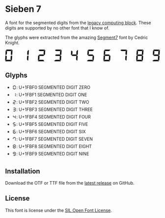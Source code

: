 # Sieben 7
A font for the segmented digits from the [legacy computing block].
These digits are supported by no other font that I know of.

The glyphs were extracted from the amazing [Segment7] font by Cedric Knight.

![A preview of the digits zero to nine using the Sieben 7 font](preview.svg)

## Glyphs
* 🯰: U+1FBF0 SEGMENTED DIGIT ZERO
* 🯱: U+1FBF1 SEGMENTED DIGIT ONE
* 🯲: U+1FBF2 SEGMENTED DIGIT TWO
* 🯳: U+1FBF3 SEGMENTED DIGIT THREE
* 🯴: U+1FBF4 SEGMENTED DIGIT FOUR
* 🯵: U+1FBF5 SEGMENTED DIGIT FIVE
* 🯶: U+1FBF6 SEGMENTED DIGIT SIX
* 🯷: U+1FBF7 SEGMENTED DIGIT SEVEN
* 🯸: U+1FBF8 SEGMENTED DIGIT EIGHT
* 🯹: U+1FBF9 SEGMENTED DIGIT NINE

## Installation
Download the OTF or TTF file from the [latest release] on GitHub.

## License
This font is license under the [SIL Open Font License](./license.txt).


[legacy computing block]: https://www.unicode.org/charts/PDF/U1FB00.pdf
[Segment7]: https://fontlibrary.org/en/font/segment7
[latest release]: https://github.com/bash/sieben-7/releases/latest
